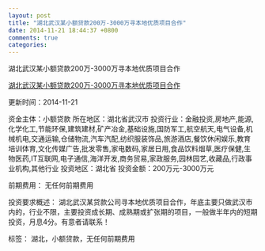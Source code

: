 ```yaml
---
layout: post
title: "湖北武汉某小额贷款200万-3000万寻本地优质项目合作"
date: 2014-11-21 18:44:37 +0800
comments: true
categories: 
---
```

湖北武汉某小额贷款200万-3000万寻本地优质项目合作

[湖北武汉某小额贷款200万-3000万寻本地优质项目合作](http://zijin.trjcn.com/detail_247708.html)

更新时间：2014-11-21

资金主体：小额贷款
所在地区：湖北省武汉市
投资行业：金融投资,房地产,能源,化学化工,节能环保,建筑建材,矿产冶金,基础设施,国防军工,航空航天,电气设备,机械机电,交通运输,仓储物流,汽车汽配,纺织服装饰品,旅游酒店,餐饮休闲娱乐,教育培训体育,文化传媒广告,批发零售,家电数码,家居日用,食品饮料烟草,医疗保健,生物医药,IT互联网,电子通信,海洋开发,商务贸易,家政服务,园林园艺,收藏品,行政事业机构,其他行业
投资地区：湖北省
投资金额：200万元-3000万元

前期费用：
无任何前期费用

投资要求概述：
湖北武汉某贷款公司寻本地优质项目合作，年底主要只做武汉市内的，行业不限，主要投资成长期、成熟期或扩张期的项目，一般做半年内的短期投资，月息4分。有意者请联系！

标签：
湖北，小额贷款，无任何前期费用

